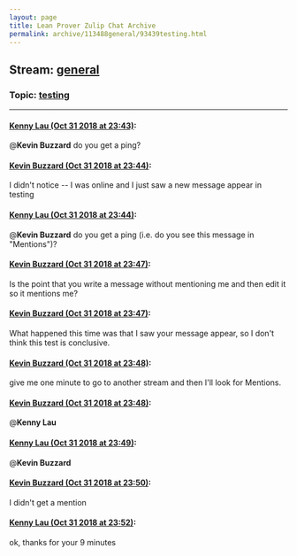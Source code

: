 ```yaml
---
layout: page
title: Lean Prover Zulip Chat Archive 
permalink: archive/113488general/93439testing.html
---
```


## Stream: [general](index.html)
### Topic: [testing](93439testing.html)

---

#### [Kenny Lau (Oct 31 2018 at 23:43)](https://leanprover.zulipchat.com/#narrow/stream/113488-general/topic/testing/near/136886579):
@**Kevin Buzzard** do you get a ping?

#### [Kevin Buzzard (Oct 31 2018 at 23:44)](https://leanprover.zulipchat.com/#narrow/stream/113488-general/topic/testing/near/136886636):
I didn't notice -- I was online and I just saw a new message appear in testing

#### [Kenny Lau (Oct 31 2018 at 23:44)](https://leanprover.zulipchat.com/#narrow/stream/113488-general/topic/testing/near/136886639):
@**Kevin Buzzard** do you get a ping (i.e. do you see this message in "Mentions")?

#### [Kevin Buzzard (Oct 31 2018 at 23:47)](https://leanprover.zulipchat.com/#narrow/stream/113488-general/topic/testing/near/136886756):
Is the point that you write a message without mentioning me and then edit it so it mentions me?

#### [Kevin Buzzard (Oct 31 2018 at 23:47)](https://leanprover.zulipchat.com/#narrow/stream/113488-general/topic/testing/near/136886768):
What happened this time was that I saw your message appear, so I don't think this test is conclusive.

#### [Kevin Buzzard (Oct 31 2018 at 23:48)](https://leanprover.zulipchat.com/#narrow/stream/113488-general/topic/testing/near/136886813):
give me one minute to go to another stream and then I'll look for Mentions.

#### [Kevin Buzzard (Oct 31 2018 at 23:48)](https://leanprover.zulipchat.com/#narrow/stream/113488-general/topic/testing/near/136886815):
@**Kenny Lau**

#### [Kenny Lau (Oct 31 2018 at 23:49)](https://leanprover.zulipchat.com/#narrow/stream/113488-general/topic/testing/near/136886841):
@**Kevin Buzzard**

#### [Kevin Buzzard (Oct 31 2018 at 23:50)](https://leanprover.zulipchat.com/#narrow/stream/113488-general/topic/testing/near/136886912):
I didn't get a mention

#### [Kenny Lau (Oct 31 2018 at 23:52)](https://leanprover.zulipchat.com/#narrow/stream/113488-general/topic/testing/near/136887011):
ok, thanks for your 9 minutes

